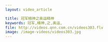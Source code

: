 ```yaml
---
layout: video_article

title: 冠军精神之奥运精神
keywords: 冠军,精神,之,奥运,
file: http://videos.qnn.com.cn/videos303.flv
image: /image-videos/videos303.jpg
---
```

